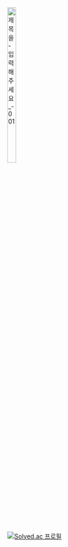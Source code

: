 <img src ="" width="20%" height="30%" alt="제목을-입력해주세요_-001" src="https://user-images.githubusercontent.com/110071838/202991109-c52716b0-05c4-4e23-8981-110e176ef5e3.png">





[![Solved.ac
프로필](http://mazassumnida.wtf/api/generate_badge?boj={handle})](https://solved.ac/{handle})






<!--
**hyein5391/hyein5391** is a ✨ _special_ ✨ repository because its `README.md` (this file) appears on your GitHub profile.

Here are some ideas to get you started:

- 🔭 I’m currently working on ...
- 🌱 I’m currently learning ...
- 👯 I’m looking to collaborate on ...
- 🤔 I’m looking for help with ...
- 💬 Ask me about ...
- 📫 How to reach me: ...
- 😄 Pronouns: ...
- ⚡ Fun fact: ...
-->
